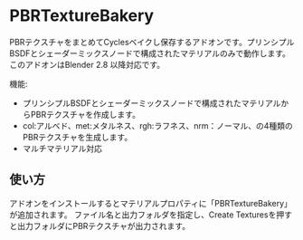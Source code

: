# PBRTextureBakery
PBRテクスチャをまとめてCyclesベイクし保存するアドオンです。プリンシプルBSDFとシェーダーミックスノードで構成されたマテリアルのみで動作します。
このアドオンはBlender 2.8 以降対応です。

機能:
- プリンシプルBSDFとシェーダーミックスノードで構成されたマテリアルからPBRテクスチャを作成します。
- col:アルベド、met:メタルネス、rgh:ラフネス、nrm：ノーマル、の4種類のPBRテクスチャを生成します。
- マルチマテリアル対応

## 使い方
アドオンをインストールするとマテリアルプロパティに「PBRTextureBakery」が追加されます。
ファイル名と出力フォルダを指定し、Create Texturesを押すと出力フォルダにPBRテクスチャが出力されます。
